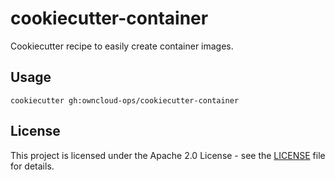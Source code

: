 # cookiecutter-container

Cookiecutter recipe to easily create container images.

## Usage

```Shell
cookiecutter gh:owncloud-ops/cookiecutter-container
```

## License

This project is licensed under the Apache 2.0 License - see the [LICENSE](LICENSE) file for details.
